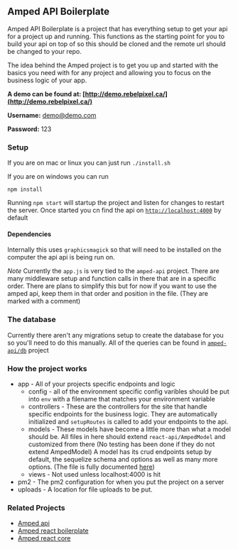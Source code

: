 ## Amped API Boilerplate

Amped API Boilerplate is a project that has everything setup to get your api for a project up and running. This functions as the starting point for you to build your api on top of so this should be cloned and the remote url should be changed to your repo.

The idea behind the Amped project is to get you up and started with the basics you need with for any project and allowing you to focus on the business logic of your app.

**A demo can be found at: [http://demo.rebelpixel.ca/](http://demo.rebelpixel.ca/)**

**Username:** demo@demo.com

**Password:** 123

### Setup

If you are on mac or linux you can just run `./install.sh`

If you are on windows you can run
```
npm install
```

Running `npm start` will startup the project and listen for changes to restart the server. Once started you cn find the api on [`http://localhost:4000`](http://localhost:4000) by default

#### Dependencies

Internally this uses `graphicsmagick` so that will need to be installed on the computer the api api is being run on.

*Note* Currently the `app.js` is very tied to the `amped-api` project. There are many middleware setup and function calls in there that are in a specific order. There are plans to simplify this but for now if you want to use the amped api, keep them in that order and position in the file. (They are marked with a comment)

### The database

Currently there aren't any migrations setup to create the database for you so you'll need to do this manually. All of the queries can be found in [`amped-api/db`](https://github.com/rebelpixeldev/amped-api) project

### How the project works
* app - All of your projects specific endpoints and logic
    * config - all of the environment specific config varibles should be put into `env` with a filename that matches your environment variable
    * controllers - These are the controllers for the site that handle specific endpoints for the business logic. They are automatically initialized and `setupRoutes` is called to add your endpoints to the api.
    * models - These models have become a little more than what a model should be. All files in here should extend `react-api/AmpedModel` and customized from there (No testing has been done if they do not extend AmpedModel) A model has its crud endpoints setup by default, the sequelize schema and options as well as many more options. (The file is fully documented [here](https://github.com/rebelpixeldev/amped-api/blob/master/models/AmpedModel.js))
    * views - Not used unless localhost:4000 is hit
* pm2 - The pm2 configuration for when you put the project on a server
* uploads - A location for file uploads to be put.


### Related Projects
* [Amped api](https://github.com/rebelpixeldev/amped-api)
* [Amped react boilerplate](https://github.com/rebelpixeldev/amped-react-boilerplate)
* [Amped react core](https://github.com/rebelpixeldev/amped-react-core)
